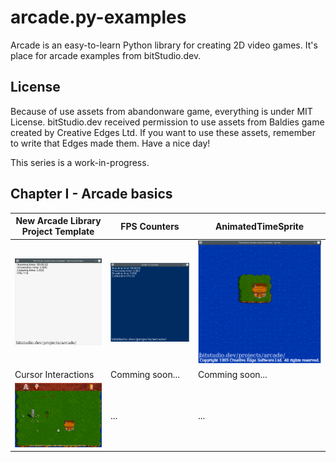 # arcade.py-examples
Arcade is an easy-to-learn Python library for creating 2D video games. It's place for arcade examples from bitStudio.dev.

## License
Because of use assets from abandonware game, everything is under MIT License. bitStudio.dev received permission to use assets from Baldies game created by Creative Edges Ltd. If you want to use these assets, remember to write that Edges made them. Have a nice day!

This series is a work-in-progress.

## Chapter I - Arcade basics

| New Arcade Library Project Template  | FPS Counters | AnimatedTimeSprite |
| ------------- | ------------- | ------------- |
| ![New Arcade Library Project Template](/examples/00_new_arcade_project/new_arcade_project_demo.gif) | ![FPS Counters](/examples/01_frame_rate/frame_rate_demo.gif) | ![AnimatedTimeSprite](/examples/02_sprites/sprites_demo.gif) |
| Cursor Interactions  | Comming soon... | Comming soon... |
| ![Cursor_Interactions](/examples/03_cursor_interactions/cursor_interactions_demo.gif) | ... | ... |
